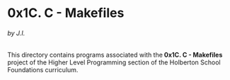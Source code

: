 <h1>0x1C. C - Makefiles</h1>
<h6>by J.I.</h6>

This directory contains programs associated with the<strong> 0x1C. C - Makefiles </strong>project of the Higher Level Programming section of the Holberton School Foundations curriculum.
